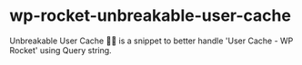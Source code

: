 # wp-rocket-unbreakable-user-cache
Unbreakable User Cache 💪🏻 is a snippet to better handle 'User Cache - WP Rocket' using Query string.
